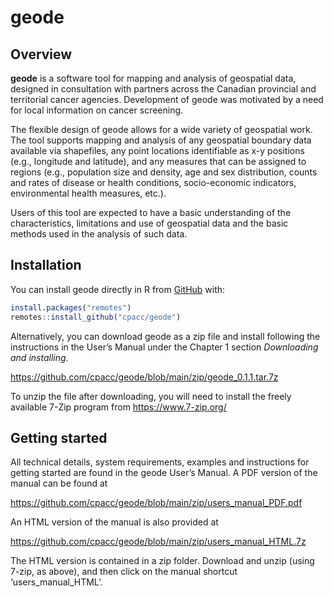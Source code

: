 
<!-- README.md is generated from README.Rmd. Please edit that file -->

# geode

<!-- badges: start -->
<!-- badges: end -->

## Overview

**geode** is a software tool for mapping and analysis of geospatial
data, designed in consultation with partners across the Canadian
provincial and territorial cancer agencies. Development of geode was
motivated by a need for local information on cancer screening.

The flexible design of geode allows for a wide variety of geospatial
work. The tool supports mapping and analysis of any geospatial boundary
data available via shapefiles, any point locations identifiable as x-y
positions (e.g., longitude and latitude), and any measures that can be
assigned to regions (e.g., population size and density, age and sex
distribution, counts and rates of disease or health conditions,
socio-economic indicators, environmental health measures, etc.).

Users of this tool are expected to have a basic understanding of the
characteristics, limitations and use of geospatial data and the basic
methods used in the analysis of such data.

## Installation

You can install geode directly in R from [GitHub](https://github.com/)
with:

``` r
install.packages("remotes")
remotes::install_github("cpacc/geode")
```

Alternatively, you can download geode as a zip file and install
following the instructions in the User’s Manual under the Chapter 1
section *Downloading and installing*.

<https://github.com/cpacc/geode/blob/main/zip/geode_0.1.1.tar.7z>

To unzip the file after downloading, you will need to install the freely
available 7-Zip program from <https://www.7-zip.org/>

## Getting started

All technical details, system requirements, examples and instructions
for getting started are found in the geode User’s Manual. A PDF version
of the manual can be found at

<https://github.com/cpacc/geode/blob/main/zip/users_manual_PDF.pdf>

An HTML version of the manual is also provided at

<https://github.com/cpacc/geode/blob/main/zip/users_manual_HTML.7z>

The HTML version is contained in a zip folder. Download and unzip (using
7-zip, as above), and then click on the manual shortcut
‘users\_manual\_HTML’.
